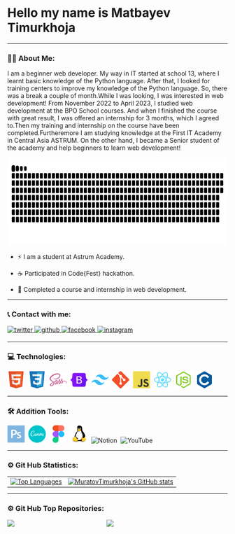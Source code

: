 


<h1>Hello my name is Matbayev Timurkhoja</h1>

----

### :man_technologist: About Me:

I am a beginner web developer. My way in IT started at school 13, where I learnt basic knowledge of the Python language. After that, I looked for training centers to improve my knowledge of the Python language. So, there was a break a couple of month.While I was looking, I was interested in web development! From November 2022 to April 2023, I studied web development at the BPO School courses. And when I finished the course with great result, I was offered an internship for 3 months, which I agreed to.Then my training and internship on the course have been completed.Furtheremore I am studying knowledge at the First IT Academy in Central Asia ASTRUM. On the other hand, I became a Senior student of the academy and help beginners to learn web development!

<p align="center">
 <img width="800" height="200" src="assets/github-snake.svg" alt="snake"/>
</p>

-  :zap: I am a student at Astrum Academy.

-  :coffee: Participated in Code{Fest} hackathon.

- :school: Completed a course and internship in web development.

----

### :telephone_receiver: Contact with me:

<div align="left">
<a href="https://twitter.com/https://twitter.com/timur_matbayev" target="_blank">
<img src=https://img.shields.io/badge/twitter-%2300acee.svg?&style=for-the-badge&logo=twitter&logoColor=white alt=twitter style="margin-bottom: 5px;" />
</a>
<a href="https://github.com/https://github.com/MuratovTimurkhoja" target="_blank">
<img src=https://img.shields.io/badge/github-%2324292e.svg?&style=for-the-badge&logo=github&logoColor=white alt=github style="margin-bottom: 5px;" />
</a>
<a href="https://www.facebook.com/https://www.facebook.com/profile.php?id=61550034373555" target="_blank">
<img src=https://img.shields.io/badge/facebook-%232E87FB.svg?&style=for-the-badge&logo=facebook&logoColor=white alt=facebook style="margin-bottom: 5px;" />
</a>
<a href="https://instagram.com/https://www.instagram.com/timurxoja_0riginal/" target="_blank">
<img src=https://img.shields.io/badge/instagram-%23000000.svg?&style=for-the-badge&logo=instagram&logoColor=white alt=instagram style="margin-bottom: 5px;" />
</a>  
</div>  

----

### 💻 Technologies:

<div>
  <img src="https://github.com/devicons/devicon/blob/master/icons/html5/html5-original.svg" title="html5" alt="html5" width="40" height="40"/>&nbsp;
  <img src="https://github.com/devicons/devicon/blob/master/icons/css3/css3-original.svg" title="css" alt="css" width="40" height="40"/>&nbsp;
  <img src="https://github.com/devicons/devicon/blob/master/icons/sass/sass-original.svg" title="sass/scss" alt="sass/scss" width="40" height="40"/>&nbsp;
  <img src="https://github.com/devicons/devicon/blob/master/icons/bootstrap/bootstrap-original.svg" title="bootstrap" alt="bootstrap" width="40" height="40"/>&nbsp;
  <img src="https://github.com/devicons/devicon/blob/master/icons/tailwindcss/tailwindcss-plain.svg" title="tailwindcss" alt="tailwindcss" width="40" height="40"/>&nbsp;
  <img src="https://github.com/devicons/devicon/blob/master/icons/git/git-original.svg" title="git" alt="git" width="40" height="40"/>&nbsp;
  <img src="https://github.com/devicons/devicon/blob/master/icons/javascript/javascript-original.svg" title="javascript" alt="javascript" width="40" height="40"/>&nbsp;
  <img src="https://github.com/devicons/devicon/blob/master/icons/react/react-original.svg" title="reactjs" alt="reactjs" width="40" height="40"/>&nbsp;
  <img src="https://github.com/devicons/devicon/blob/master/icons/nodejs/nodejs-original.svg" title="nodejs" alt="nodejs" width="40" height="40"/>&nbsp;
  <img src="https://github.com/devicons/devicon/blob/master/icons/c/c-plain.svg" title="C" alt="C" width="40" height="40"/>&nbsp;
</div>

----

### 🛠 Addition Tools:

<div>
  <img src="https://github.com/devicons/devicon/blob/master/icons/photoshop/photoshop-plain.svg" title="photoshop" alt="photoshop" width="40" height="40"/>&nbsp;
  <img src="https://github.com/devicons/devicon/blob/master/icons/canva/canva-original.svg" title="canva" alt="canva" width="40" height="40"/>&nbsp;
  <img src="https://github.com/devicons/devicon/blob/master/icons/figma/figma-original.svg" title="figma" alt="figma" width="40" height="40"/>&nbsp;
  <img src="https://github.com/devicons/devicon/blob/master/icons/linux/linux-original.svg" title="linux" alt="linux" width="40" height="40"/>&nbsp;
  <img src="https://upload.wikimedia.org/wikipedia/commons/e/e9/Notion-logo.svg" title="Notion" alt="Notion" width="40" height="40"/>&nbsp;
  <img src="https://upload.wikimedia.org/wikipedia/commons/9/9e/YouTube_Logo_%282013-2017%29.svg" title="YouTube" alt="YouTube" width="40" height="40"/>&nbsp;
</div>

----

### ⚙️ Git Hub Statistics:

<table>
  <tr>
    <td>
      <a href="https://github.com/MuratovTimurkhoja" align="left"><img src="https://github-readme-stats.vercel.app/api/top-langs/?username=MuratovTimurkhoja&langs_count=10&title_color=3382ed&text_color=ffffff&icon_color=3382ed&bg_color=000000&hide_border=true&locale=en&custom_title=Top%20%Languages" alt="Top Languages" /></a>
    </td>
    <td>
<a href="http://www.github.com/MuratovTimurkhoja"><img src="https://github-readme-stats.vercel.app/api?username=MuratovTimurkhoja&show_icons=true&hide=prs,&count_private=true&title_color=3382ed&text_color=ffffff&icon_color=3382ed&bg_color=000000&hide_border=true&show_icons=true" alt="MuratovTimurkhoja's GitHub stats" /></a>
    </td>
  </tr>
</table>

----

### ⚙️ Git Hub Top Repositories:

<div width="100%" align="center"><a href="https://github.com/MuratovTimurkhoja/My_Levenshtein" align="left"><img align="left" width="45%" src="https://github-readme-stats.vercel.app/api/pin/?username=MuratovTimurkhoja&repo=My_Levenshtein&title_color=3382ed&text_color=ffffff&icon_color=3382ed&bg_color=000000&hide_border=true&locale=en" /></a></div>

<div width="100%" align="center"><a href="https://github.com/MuratovTimurkhoja/My_First_Backend" align="left"><img align="left" width="45%" src="https://github-readme-stats.vercel.app/api/pin/?username=MuratovTimurkhoja&repo=My_First_Backend&title_color=3382ed&text_color=ffffff&icon_color=3382ed&bg_color=000000&hide_border=true&locale=en" /></a></div>
